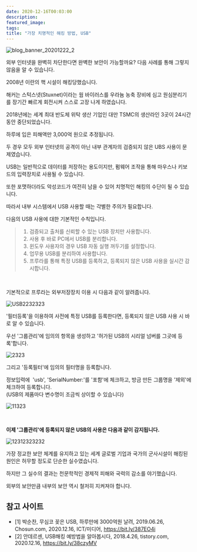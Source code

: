 ```yaml
---
date: 2020-12-16T00:03:00
description: 
featured_image: 
tags: 
title: "가장 치명적인 해킹 방법, USB"
---
```


![blog_banner_20201222_2](https://github.com/user-attachments/assets/3a2cbadd-be51-4f7c-8725-bf02508e6332)

외부 인터넷을 완벽히 차단한다면 완벽한 보안이 가능할까요? 다음 사례를 통해 그렇지 않음을 알 수 있습니다.

2008년 이란의 핵 시설이 해킹당했습니다. 

해커는 스턱스넷(Stuxnet)이라는 웜 바이러스를 우라늄 농축 장비에 심고 원심분리기를 장기간 빠르게 회전시켜 스스로 고장 나게 하였습니다.

2018년에는 세계 최대 반도체 위탁 생산 기업인 대만 TSMC의 생산라인 3곳이 24시간 동안 중단되었습니다.

하루에 입은 피해액만 3,000억 원으로 추정됩니다.

두 경우 모두 외부 인터넷의 공격이 아닌 내부 관계자의 검증되지 않은 UBS 사용이 문제였습니다. 

USB는 일반적으로 데이터를 저장하는 용도이지만, 펌웨어 조작을 통해 마우스나 키보드의 입력장치로 사용될 수 있습니다. 

또한 포맷하더라도 악성코드가 여전히 남을 수 있어 치명적인 해킹의 수단이 될 수 있습니다.

따라서 내부 시스템에서 USB 사용할 때는 각별한 주의가 필요합니다. 

다음의 USB 사용에 대한 기본적인 수칙입니다.
> 1. 검증되고 출처를 신뢰할 수 있는 USB 장치만 사용합니다.
> 2. 사용 후 바로 PC에서 USB를 분리합니다.
> 3. 윈도우 사용자의 경우 USB 자동 실행 꺼두기를 설정합니다.
> 4. 업무용 USB를 분리하여 사용합니다.
> 5. 프루라를 통해 특정 USB를 등록하고, 등록되지 않은 USB 사용을 실시간 감시합니다.

<br>

기본적으로 프루라는 외부저장장치 이용 시 다음과 같이 알려줍니다.

![USB2232323](https://github.com/user-attachments/assets/99609cb0-8fb1-470c-9a68-549b60806f3b)

'필터등록'을 이용하여 사전에 특정 USB를 등록한다면, 등록되지 않은 USB 사용 시 바로 알 수 있습니다.

우선 '그룹관리'에 임의의 항목을 생성하고 '허가된 USB의 시리얼 넘버를 그곳에 등록'합니다.

![2323](https://github.com/user-attachments/assets/c808d7cb-7384-456e-b513-c86b03512d07)

그리고 '등록필터'에 임의의 필터명을 등록합니다.

정보입력에  'usb', 'SerialNumber:'를 '포함'에 체크하고, 방금 만든 그룹명을 '제외'에 체크하여 등록합니다.<br>
(USB의 제품마다 변수명이 조금씩 상이할 수 있습니다)

![11323](https://github.com/user-attachments/assets/38d99b28-8f34-40bd-a339-6febb070d55e)

<br>

**이제 '그룹관리'에 등록되지 않은 USB의 사용은 다음과 같이 감지됩니다.**

![12312323232](https://github.com/user-attachments/assets/b82ee601-1b3a-4cc7-96c4-906169a75fa2)

가장 정교한 보안 체계를 유지하고 있는 세계 글로벌 기업과 국가의 군사시설이 해킹된 원인은 허무할 정도로 단순한 실수였습니다. 

하지만 그 실수의 결과는 천문학적인 경제적 피해와 국력의 감소를 야기했습니다.

외부의 보안만큼 내부의 보안 역시 철저히 지켜져야 합니다.

## 참고 사이트
- [1] 박순찬, 무심코 꽂은 USB, 하루만에 3000억원 날려, 2019.06.26, Chosun.com, 2020.12.16, ICT/미디어, https://bit.ly/387EO4i
- [2] 안데르센, USB해킹 예방법을 알아봅시다, 2018.4.26, tistory.com, 2020.12.16, https://bit.ly/38czyMV
